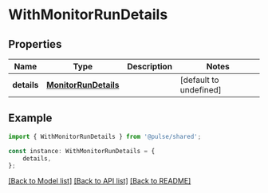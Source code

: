 # WithMonitorRunDetails


## Properties

Name | Type | Description | Notes
------------ | ------------- | ------------- | -------------
**details** | [**MonitorRunDetails**](MonitorRunDetails.md) |  | [default to undefined]

## Example

```typescript
import { WithMonitorRunDetails } from '@pulse/shared';

const instance: WithMonitorRunDetails = {
    details,
};
```

[[Back to Model list]](../README.md#documentation-for-models) [[Back to API list]](../README.md#documentation-for-api-endpoints) [[Back to README]](../README.md)

